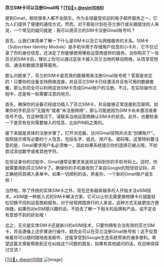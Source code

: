 **芬兰SIM卡可以注册Gmail吗？[[TG💪+ @esim1088](https://t.me/s/esim1088)]**

提到Gmail，相信很多人都不会陌生。作为全球最受欢迎的电子邮件服务之一，它为人们提供了便捷的通信方式。然而，对于那些计划在芬兰旅行或长期居住的人来说，一个常见的疑问就是：我可以用芬兰的SIM卡注册Gmail账号吗？

首先，让我们来简单了解一下什么是SIM卡以及它与网络服务的关系。SIM卡（Subscriber Identity Module）是手机中用于存储用户信息的小卡片，它不仅记录了你的身份信息，还决定了你能够使用哪些运营商提供的服务。当你购买了一张芬兰的SIM卡后，理论上你可以通过这张卡接入芬兰当地的移动网络，从而享受短信、通话和数据流量等服务。

那么问题来了，芬兰的SIM卡是否真的能够用来注册Gmail账号呢？答案是肯定的！只要你的设备支持网络连接，并且芬兰SIM卡已经激活并且有可用的数据套餐，那么你完全可以利用这张SIM卡完成Gmail账户的注册。不过，在实际操作过程中，还是有一些需要注意的地方。

首先，确保你的设备已经成功插入了芬兰SIM卡，并且能够正常连接到互联网。如果你的手机显示“无服务”或者“未注册网络”，那么可能是因为SIM卡尚未激活或者信号不佳。在这种情况下，请联系当地运营商确认SIM卡的状态。此外，也要检查一下是否有任何需要输入的信息，比如PIN码之类的。

接下来就是具体的注册步骤了。打开浏览器，访问Gmail官网并点击“创建账户”。按照提示填写必要的个人信息，包括名字、姓氏、用户名、密码等。这里特别要注意的是，Gmail要求用户名必须唯一，因此如果系统提示你的选择已被占用，不妨尝试添加数字或者其他字符。

在验证身份的过程中，Gmail通常会要求发送验证码到你的手机号码上。这时，你就需要用到芬兰SIM卡了。确保你的手机接收到了来自Google的短信验证码，并正确地将其填入表单中。如果一切顺利的话，恭喜你，一个新的Gmail账户诞生啦！

当然啦，除了传统的实体SIM卡之外，现在还有越来越多的人开始关注eSIM技术。eSIM是一种嵌入式的SIM卡解决方案，它可以让你无需更换物理卡片就能轻松切换不同的运营商和服务。对于经常跨国旅行的人来说，这种方式无疑更加方便快捷。如果你对eSIM感兴趣的话，不妨去了解一下相关的品牌和产品，说不定会有意想不到的好处哦！

总之，无论是实体SIM卡还是新兴的eSIM技术，只要你拥有合法有效的芬兰SIM卡，并且遵循上述步骤进行操作，就完全可以在芬兰注册Gmail账号啦！这不仅意味着你可以随时随地收发邮件，还能享受到Google生态系统带来的诸多便利。希望这篇文章能帮助到正在纠结这个问题的朋友，如果有其他疑问的话，欢迎继续探讨交流！

[[TG💪+ @esim1088](https://t.me/s/esim1088) ![Image](https://i.postimg.cc/4NQfJmqS/Snipaste-2025-05-13-00-14-12.png)]